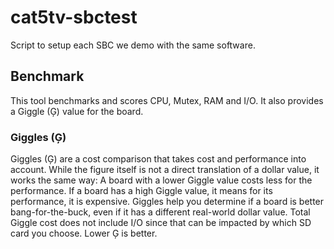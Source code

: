 # cat5tv-sbctest
Script to setup each SBC we demo with the same software.


## Benchmark

This tool benchmarks and scores CPU, Mutex, RAM and I/O. It also provides a Giggle (Ģ) value for the board.

### Giggles (Ģ)

Giggles (Ģ) are a cost comparison that takes cost and performance into account. While the figure itself is not a direct translation of a dollar value, it works the same way: A board with a lower Giggle value costs less for the performance. If a board has a high Giggle value, it means for its performance, it is expensive. Giggles help you determine if a board is better bang-for-the-buck, even if it has a different real-world dollar value. Total Giggle cost does not include I/O since that can be impacted by which SD card you choose. Lower Ģ is better.
